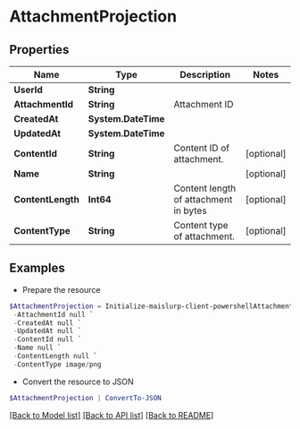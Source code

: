 # AttachmentProjection
## Properties

Name | Type | Description | Notes
------------ | ------------- | ------------- | -------------
**UserId** | **String** |  | 
**AttachmentId** | **String** | Attachment ID | 
**CreatedAt** | **System.DateTime** |  | 
**UpdatedAt** | **System.DateTime** |  | 
**ContentId** | **String** | Content ID of attachment. | [optional] 
**Name** | **String** |  | [optional] 
**ContentLength** | **Int64** | Content length of attachment in bytes | [optional] 
**ContentType** | **String** | Content type of attachment. | [optional] 

## Examples

- Prepare the resource
```powershell
$AttachmentProjection = Initialize-maislurp-client-powershellAttachmentProjection  -UserId null `
 -AttachmentId null `
 -CreatedAt null `
 -UpdatedAt null `
 -ContentId null `
 -Name null `
 -ContentLength null `
 -ContentType image/png
```

- Convert the resource to JSON
```powershell
$AttachmentProjection | ConvertTo-JSON
```

[[Back to Model list]](../README#documentation-for-models) [[Back to API list]](../README#documentation-for-api-endpoints) [[Back to README]](../README)

